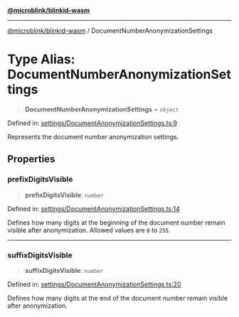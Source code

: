 [**@microblink/blinkid-wasm**](../README.md)

***

[@microblink/blinkid-wasm](../README.md) / DocumentNumberAnonymizationSettings

# Type Alias: DocumentNumberAnonymizationSettings

> **DocumentNumberAnonymizationSettings** = `object`

Defined in: [settings/DocumentAnonymizationSettings.ts:9](https://github.com/BlinkID/blinkid-web/blob/main/packages/blinkid-wasm/src/settings/DocumentAnonymizationSettings.ts)

Represents the document number anonymization settings.

## Properties

### prefixDigitsVisible

> **prefixDigitsVisible**: `number`

Defined in: [settings/DocumentAnonymizationSettings.ts:14](https://github.com/BlinkID/blinkid-web/blob/main/packages/blinkid-wasm/src/settings/DocumentAnonymizationSettings.ts)

Defines how many digits at the beginning of the document number remain
visible after anonymization. Allowed values are `0` to `255`.

***

### suffixDigitsVisible

> **suffixDigitsVisible**: `number`

Defined in: [settings/DocumentAnonymizationSettings.ts:20](https://github.com/BlinkID/blinkid-web/blob/main/packages/blinkid-wasm/src/settings/DocumentAnonymizationSettings.ts)

Defines how many digits at the end of the document number remain visible
after anonymization.
